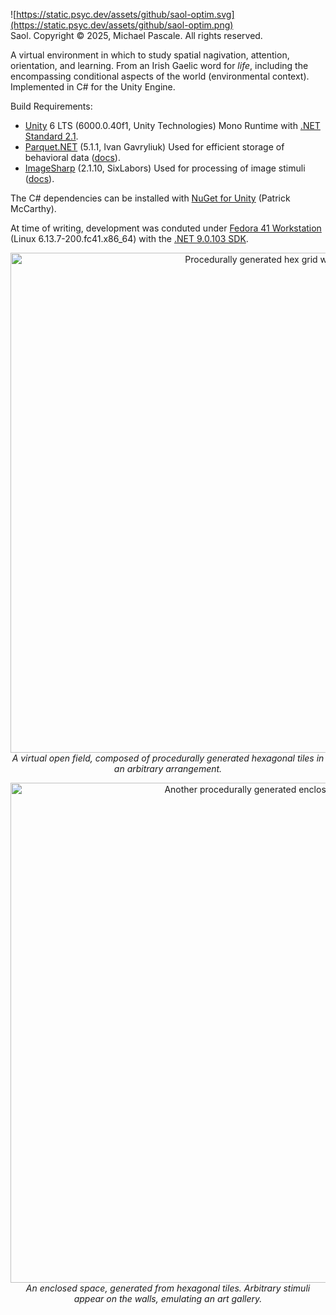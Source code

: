 ![https://static.psyc.dev/assets/github/saol-optim.svg](https://static.psyc.dev/assets/github/saol-optim.png)  
Saol. Copyright &copy; 2025, Michael Pascale. All rights reserved.

A virtual environment in which to study spatial nagivation, attention, orientation, and learning. From an Irish Gaelic word for _life_, including the encompassing conditional aspects of the world (environmental context). Implemented in C# for the Unity Engine.

Build Requirements:
- [Unity](https://unity.com/releases/editor/archive) 6 LTS (6000.0.40f1, Unity Technologies)
  Mono Runtime with [.NET Standard 2.1](https://learn.microsoft.com/en-us/dotnet/standard/net-standard?tabs=net-standard-2-1).
- [Parquet.NET](https://github.com/aloneguid/parquet-dotnet) (5.1.1, Ivan Gavryliuk)
  Used for efficient storage of behavioral data ([docs](https://aloneguid.github.io/parquet-dotnet/serialisation.html)).
- [ImageSharp](https://github.com/SixLabors/ImageSharp) (2.1.10, SixLabors)
  Used for processing of image stimuli ([docs](https://docs-v2.sixlabors.com/articles/imagesharp/index.html)).

The C# dependencies can be installed with [NuGet for Unity](https://github.com/GlitchEnzo/NuGetForUnity) (Patrick McCarthy).

At time of writing, development was conduted under [Fedora 41 Workstation](https://fedoraproject.org/workstation/download) (Linux 6.13.7-200.fc41.x86_64) with the [.NET 9.0.103 SDK](https://learn.microsoft.com/en-us/dotnet/core/install/linux-fedora?tabs=dotnet9).

<p align="center">
  <img src="https://github.com/user-attachments/assets/61e7f493-efcc-4834-8f56-e33718ec8ca9" alt="Procedurally generated hex grid world." width="800"/>
  <br>
  <em>A virtual open field, composed of procedurally generated hexagonal tiles in an arbitrary arrangement.</em>
</p>

<p align="center">
  <img src="https://github.com/user-attachments/assets/f438210f-a90a-49e1-a286-6b3c8815456a" alt="Another procedurally generated enclosed space." width="800"/>
  <br>
  <em>An enclosed space, generated from hexagonal tiles. Arbitrary stimuli appear on the walls, emulating an art gallery.</em>
</p>
